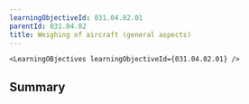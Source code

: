 ```yaml
---
learningObjectiveId: 031.04.02.01
parentId: 031.04.02
title: Weighing of aircraft (general aspects)
---
```


```tsx eval
<LearningOBjectives learningObjectiveId={031.04.02.01} />
```

## Summary
